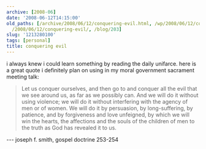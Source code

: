 ```yaml
---
archive: [2008-06]
date: '2008-06-12T14:15:00'
old_paths: [/archive/2008/06/12/conquering-evil.html, /wp/2008/06/12/conquering-evil/,
  /2008/06/12/conquering-evil/, /blog/203]
slug: '1213280100'
tags: [personal]
title: conquering evil
---
```


i always knew i could learn something by reading the daily unifarce. here
is a great quote i definitely plan on using in my moral government
sacrament meeting talk:

> Let us conquer ourselves, and then go to and conquer all the evil that
> we see around us, as far as we possibly can. And we will do it without
> using violence; we will do it without interfering with the agency of men
> or of women. We will do it by persuasion, by long-suffering, by
> patience, and by forgiveness and love unfeigned, by which we will win
> the hearts, the affections and the souls of the children of men to the
> truth as God has revealed it to us.

--- joseph f. smith, gospel doctrine 253-254

